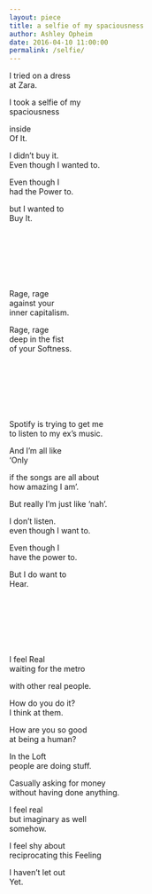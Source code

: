 ```yaml
---
layout: piece
title: a selfie of my spaciousness
author: Ashley Opheim
date: 2016-04-10 11:00:00
permalink: /selfie/
---
```

I tried on a dress <br>
at Zara.

I took a selfie of my<br>
spaciousness

inside<br>
Of It.

I didn’t buy it.<br>
Even though I wanted to.

Even though I <br>
had the Power to.

but I wanted to<br>
Buy It.
<br><br>
<br><br>
<br><br>
<br><br>
Rage, rage<br>
against your<br>
inner capitalism.

Rage, rage <br>
deep in the fist<br>
of your Softness.
<br><br>
<br><br>
<br><br>
<br><br>
Spotify is trying to get me<br>
to listen to my ex’s music.

And I’m all like<br>
‘Only 

if the songs are all about <br>
how amazing I am’.

But really I’m just like ‘nah’.<br>

I don’t listen.<br>
even though I want to.

Even though I<br>
have the power to.

But I do want to<br>
Hear.
<br><br>
<br><br>
<br><br>
<br><br>
I feel Real<br>
waiting for the metro

with other real people.

How do you do it?<br>
I think at them.

How are you so good<br>
at being a human?

In the Loft<br>
people are doing stuff.

Casually asking for money<br>
without having done anything.

I feel real<br>
but imaginary as well<br>
somehow.

I feel shy about<br>
reciprocating this Feeling

I haven’t let out<br>
Yet.